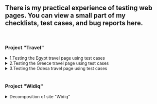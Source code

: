 

<h2>There is my practical experience of testing web pages. You can view a small part of my checklists, test cases, and bug reports here.</h2>
<br>
<h3>Project "Travel"</h3>
<details>
    <summary>1.Testing the Egypt travel page using test cases</summary>
  <br>
    <img width="750" alt="image" src="https://github.com/Aleksandrkobets99/Practice-in-QAX-Camp/assets/126480322/4e7de603-e779-4d30-8bc4-35e8a7b9690d">
  <p></p>
  <br>
    <img width="750" alt="image" src="https://github.com/Aleksandrkobets99/Practice-in-QAX-Camp/assets/126480322/118a60d9-8a6d-41ea-a28e-bdbdb0087ee0">
   <p></p>
  <br>
    <img width="750" alt="image" src="https://github.com/Aleksandrkobets99/Practice-in-QAX-Camp/assets/126480322/b53cbd2d-f18a-409e-9b9c-da3b5d8154a2">
    <p>Bug report:https://github.com/scholokov/long-travel-2/issues/3803</p>
  <br>
    <img width="750" alt="image" src="https://github.com/Aleksandrkobets99/Practice-in-QAX-Camp/assets/126480322/5a6e2d23-d881-47f8-8e46-8239b666a8ff">
 <p></p>
  <br>
    <img width="750" alt="image" src="https://github.com/Aleksandrkobets99/Practice-in-QAX-Camp/assets/126480322/aad95575-1d81-4860-be5c-f8f6f1013028"> 
    <p>Bug report:https://github.com/scholokov/long-travel-2/issues/3804</p>
  <br>
    <img width="750" alt="image" src="https://github.com/Aleksandrkobets99/Practice-in-QAX-Camp/assets/126480322/df25071c-12f7-4658-b35d-420f44e50ea2">
   <p></p>
  <br>
    <img width="750" alt="image" src="https://github.com/Aleksandrkobets99/Practice-in-QAX-Camp/assets/126480322/47808b91-a99a-448f-b16b-902d9407373a">
    <p>Bug report:https://github.com/scholokov/long-travel-2/issues/3641</p>
  <br>
    <img width="750" alt="image" src="https://github.com/Aleksandrkobets99/Practice-in-QAX-Camp/assets/126480322/2a9aa23f-7704-424c-a31b-4081b7212a8c">
    <p></p>
  <br>
    <img width="750" alt="image" src="https://github.com/Aleksandrkobets99/Practice-in-QAX-Camp/assets/126480322/158476aa-f0d2-4cdf-a091-a0840b95aaf0">
    <p>Bug report:https://github.com/scholokov/long-travel-2/issues/3802</p>
   <p></p>
   <br>
    <img width="750" alt="image" src="https://github.com/Aleksandrkobets99/Practice-in-QAX-Camp/assets/126480322/6cc9a728-d14e-4819-8d4c-425a7800c11c">
    <p>Bug report:https://github.com/scholokov/long-travel-2/issues/3649</p>
</details>
<details>
<summary>2.Testing the Greece travel page using test cases</summary>
<br>
      <img width="750" alt="image" src="https://github.com/Aleksandrkobets99/Practice-in-QAX-Camp/assets/126480322/135a7c3e-ff97-450e-9511-1b661204e21b">
      <p>Bug report:</p><ol>
    <li>https://github.com/scholokov/long-travel-2/issues/3741</li>
    <li>https://github.com/scholokov/long-travel-2/issues/3742</li>
  </ol>
  <br>
      <img width="750" alt="image" src="https://github.com/Aleksandrkobets99/Practice-in-QAX-Camp/assets/126480322/8d158b68-e2b9-404d-ba9b-17371895eea4">
      <p>Bug report:</p><ol>
    <li>https://github.com/scholokov/long-travel-2/issues/3713</li>
    <li>https://github.com/scholokov/long-travel-2/issues/3731</li>
    <li>https://github.com/scholokov/long-travel-2/issues/3732</li>
    <li>https://github.com/scholokov/long-travel-2/issues/3733</li>
  </ol>
</details>
<details>
<summary>3.Testing the Odesa travel page using test cases</summary>
  <br>
    <img width="750" alt="image" src="https://github.com/Aleksandrkobets99/Practice-in-QAX-Camp/assets/126480322/709783ca-4bf1-473d-95b4-d1e684a697c5">
    <p>Bug report:https://github.com/scholokov/long-travel-2/issues/3811</p>
</details>
<br>
<h3>Project "Widiq"</h3>
<details>
  <summary>Decomposition of site "Widiq"</summary>
    <img width="750" alt="image" src="https://github.com/Aleksandrkobets99/Practice-in-QAX-Camp/assets/126480322/36673836-44ca-45be-9944-e5978ac1cd22)">
    <p>Decomposition: https://miro.com/app/board/uXjVM2Nw8Zo=/</p>
  </details>





